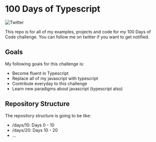 # 100 Days of Typescript

![Twitter](https://img.shields.io/twitter/follow/ImYigdo?color=blue&style=for-the-badge)

This repo is for all of my examples, projects and code for my 100 Days of Code challenge. You can follow me on twitter if you want to get notified.

## Goals

My following goals for this challenge is:
- Become fluent in Typescript
- Replace all of my javascript with typescript
- Contribute everyday to this challenge
- Learn new paradigms about javascript (typescript also)

## Repository Structure

The repository structure is going to be like:
- /days/10: Days 0 - 10
- /days/20: Days 10 - 20
- ...

